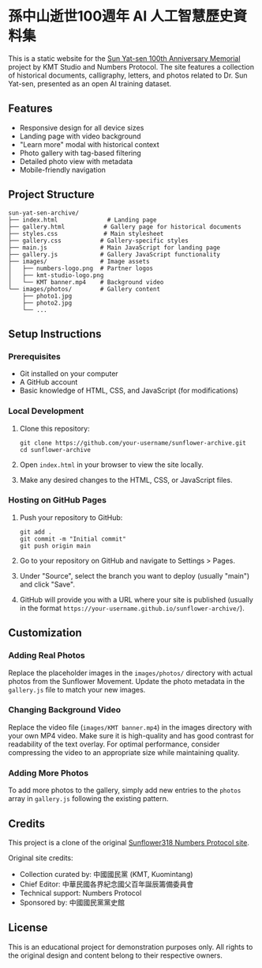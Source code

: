 # 孫中山逝世100週年 AI 人工智慧歷史資料集

This is a static website for the [Sun Yat-sen 100th Anniversary Memorial](https://kmt.studio/) project by KMT Studio and Numbers Protocol. The site features a collection of historical documents, calligraphy, letters, and photos related to Dr. Sun Yat-sen, presented as an open AI training dataset.

## Features

- Responsive design for all device sizes
- Landing page with video background
- "Learn more" modal with historical context
- Photo gallery with tag-based filtering
- Detailed photo view with metadata
- Mobile-friendly navigation

## Project Structure

```
sun-yat-sen-archive/
├── index.html              # Landing page
├── gallery.html           # Gallery page for historical documents
├── styles.css             # Main stylesheet
├── gallery.css           # Gallery-specific styles
├── main.js               # Main JavaScript for landing page
├── gallery.js            # Gallery JavaScript functionality
├── images/               # Image assets
│   ├── numbers-logo.png  # Partner logos
│   ├── kmt-studio-logo.png
│   └── KMT banner.mp4    # Background video
└── images/photos/        # Gallery content
    ├── photo1.jpg
    ├── photo2.jpg
    └── ...
```

## Setup Instructions

### Prerequisites

- Git installed on your computer
- A GitHub account
- Basic knowledge of HTML, CSS, and JavaScript (for modifications)

### Local Development

1. Clone this repository:
   ```
   git clone https://github.com/your-username/sunflower-archive.git
   cd sunflower-archive
   ```

2. Open `index.html` in your browser to view the site locally.

3. Make any desired changes to the HTML, CSS, or JavaScript files.

### Hosting on GitHub Pages

1. Push your repository to GitHub:
   ```
   git add .
   git commit -m "Initial commit"
   git push origin main
   ```

2. Go to your repository on GitHub and navigate to Settings > Pages.

3. Under "Source", select the branch you want to deploy (usually "main") and click "Save".

4. GitHub will provide you with a URL where your site is published (usually in the format `https://your-username.github.io/sunflower-archive/`).

## Customization

### Adding Real Photos

Replace the placeholder images in the `images/photos/` directory with actual photos from the Sunflower Movement. Update the photo metadata in the `gallery.js` file to match your new images.

### Changing Background Video

Replace the video file (`images/KMT banner.mp4`) in the images directory with your own MP4 video. Make sure it is high-quality and has good contrast for readability of the text overlay. For optimal performance, consider compressing the video to an appropriate size while maintaining quality.

### Adding More Photos

To add more photos to the gallery, simply add new entries to the `photos` array in `gallery.js` following the existing pattern.

## Credits

This project is a clone of the original [Sunflower318 Numbers Protocol site](https://sunflower318.numbersprotocol.io/).

Original site credits:
- Collection curated by: 中國國民黨 (KMT, Kuomintang)
- Chief Editor: 中華民國各界紀念國父百年誕辰籌備委員會
- Technical support: Numbers Protocol
- Sponsored by: 中國國民黨黨史館

## License

This is an educational project for demonstration purposes only. All rights to the original design and content belong to their respective owners.
